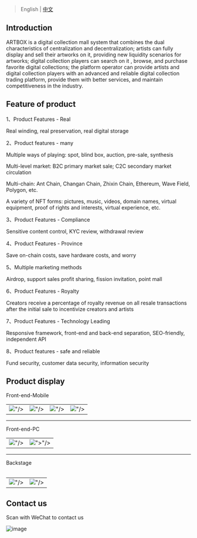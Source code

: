> English | [中文](readme.md)

Introduction
---------------------------


ARTBOX is a digital collection mall system that combines the dual characteristics of centralization and decentralization; artists can fully display and sell their artworks on it, providing new liquidity scenarios for artworks; digital collection players can search on it , browse, and purchase favorite digital collections; the platform operator can provide artists and digital collection players with an advanced and reliable digital collection trading platform, provide them with better services, and maintain competitiveness in the industry.



Feature of product
---------------------------

1、Product Features - Real



Real winding, real preservation, real digital storage



2、Product features - many



Multiple ways of playing: spot, blind box, auction, pre-sale, synthesis



Multi-level market: B2C primary market sale; C2C secondary market circulation



Multi-chain: Ant Chain, Changan Chain, Zhixin Chain, Ethereum, Wave Field, Polygon, etc.



A variety of NFT forms: pictures, music, videos, domain names, virtual equipment, proof of rights and interests, virtual experience, etc.



3、Product Features - Compliance


Sensitive content control, KYC review, withdrawal review



4、Product Features - Province



Save on-chain costs, save hardware costs, and worry



5、Multiple marketing methods



Airdrop, support sales profit sharing, fission invitation, point mall



6、Product Features - Royalty



Creators receive a percentage of royalty revenue on all resale transactions after the initial sale to incentivize creators and artists



7、Product Features - Technology Leading



Responsive framework, front-end and back-end separation, SEO-friendly, independent API




8、Product features - safe and reliable




Fund security, customer data security, information security






Product display
---------------------------





Front-end-Mobile 








<table>
  <tr>
     <td><img src="https://user-images.githubusercontent.com/117925134/203262191-9b412bb2-c169-4681-bdf0-7759987428aa.png">"/></td>
     <td><img src="https://user-images.githubusercontent.com/117925134/203262604-38c5ad7b-6681-4441-911e-4bec556f9aab.png">"/></td>
     <td><img src="https://user-images.githubusercontent.com/117925134/203264488-50a923fb-c3fa-4965-a910-5a30c2e227c0.png">"/></td>
     <td><img src="https://user-images.githubusercontent.com/117925134/203266669-17e8adcb-23da-42f0-a5b3-b10fd23fc456.png">"/></td>
  </tr>
</table>





---------------------------

Front-end-PC









<table>
  <tr>
     <td><img src="https://user-images.githubusercontent.com/117925134/203267615-8c10a85e-e395-4706-bfc0-8a4f02071f38.png">"/></td>
     <td><img src="https://user-images.githubusercontent.com/117925134/203268683-b3d2dbd5-383f-4596-a07f-cba05ecb50e6.png">">"/></td>
  </tr>
 <table>
  
  
  
 


   
   
---------------------------

Backstage







  
  
 <table>
  <tr>
     <td><img src="https://user-images.githubusercontent.com/117925134/203302289-9a7fd6d7-7e4e-4c1c-aa07-f095a6108e04.png">"/></td>
     <td><img src="https://user-images.githubusercontent.com/117925134/203302431-0381372c-894c-457e-8324-53516036fff7.png">"/></td>
  </tr>
</table>



   
   
   
   
   
   
Contact us
---------------------------


Scan with WeChat to contact us




![image](https://user-images.githubusercontent.com/117925134/201471550-09fd0564-e112-4ec2-932e-b7419be15909.png)
